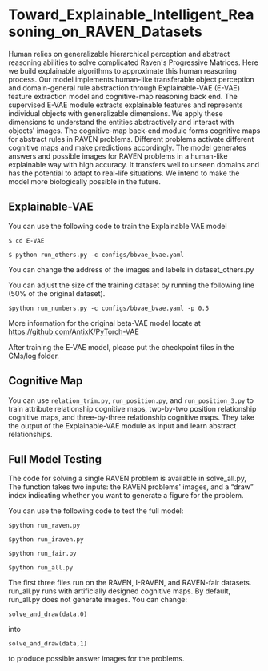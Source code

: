 # Toward_Explainable_Intelligent_Reasoning_on_RAVEN_Datasets

Human relies on generalizable hierarchical perception and abstract reasoning abilities to solve complicated Raven's Progressive Matrices. Here we build explainable algorithms to approximate this human reasoning process. Our model implements human-like transferable object perception and domain-general rule abstraction through Explainable-VAE (E-VAE) feature extraction model and cognitive-map reasoning back end. The supervised E-VAE module extracts explainable features and represents individual objects with generalizable dimensions. We apply these dimensions to understand the entities abstractively and interact with objects' images. The cognitive-map back-end module forms cognitive maps for abstract rules in RAVEN problems. Different problems activate different cognitive maps and make predictions accordingly. The model generates answers and possible images for RAVEN problems in a human-like explainable way with high accuracy. It transfers well to unseen domains and has the potential to adapt to real-life situations. We intend to make the model more biologically possible in the future.

## Explainable-VAE
You can use the following code to train the Explainable VAE model

`$ cd E-VAE`

`$ python run_others.py -c configs/bbvae_bvae.yaml`

You can change the address of the images and labels in dataset_others.py

You can adjust the size of the training dataset by running the following line (50% of the original dataset).

`$python run_numbers.py -c configs/bbvae_bvae.yaml -p 0.5`

More information for the original beta-VAE model locate at https://github.com/AntixK/PyTorch-VAE

After training the E-VAE model, please put the checkpoint files in the CMs/log folder.

## Cognitive Map
You can use `relation_trim.py`, `run_position.py`, and `run_position_3.py` to train attribute relationship cognitive maps, two-by-two position relationship cognitive maps, and three-by-three relationship cognitive maps. They take the output of the Explainable-VAE module as input and learn abstract relationships.

## Full Model Testing
The code for solving a single RAVEN problem is available in solve_all.py, The function takes two inputs: the RAVEN problems' images, and a “draw” index indicating whether you want to generate a figure for the problem.

You can use the following code to test the full model:

`$python run_raven.py`

`$python run_iraven.py`

`$python run_fair.py`

`$python run_all.py`

The first three files run on the RAVEN, I-RAVEN, and RAVEN-fair datasets. run_all.py runs with artificially designed cognitive maps.
By default, run_all.py does not generate images. You can change:

`solve_and_draw(data,0)`

into 

`solve_and_draw(data,1)`

to produce possible answer images for the problems.







